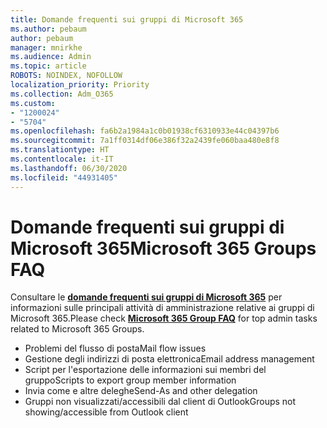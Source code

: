 ```yaml
---
title: Domande frequenti sui gruppi di Microsoft 365
ms.author: pebaum
author: pebaum
manager: mnirkhe
ms.audience: Admin
ms.topic: article
ROBOTS: NOINDEX, NOFOLLOW
localization_priority: Priority
ms.collection: Adm_O365
ms.custom:
- "1200024"
- "5704"
ms.openlocfilehash: fa6b2a1984a1c0b01938cf6310933e44c04397b6
ms.sourcegitcommit: 7a1ff0314df06e386f32a2439fe060baa480e8f8
ms.translationtype: HT
ms.contentlocale: it-IT
ms.lasthandoff: 06/30/2020
ms.locfileid: "44931405"
---
```

# <a name="microsoft-365-groups-faq"></a><span data-ttu-id="32791-102">Domande frequenti sui gruppi di Microsoft 365</span><span class="sxs-lookup"><span data-stu-id="32791-102">Microsoft 365 Groups FAQ</span></span>

<span data-ttu-id="32791-103">Consultare le **[domande frequenti sui gruppi di Microsoft 365](https://aka.ms/M365GroupsFAQ)** per informazioni sulle principali attività di amministrazione relative ai gruppi di Microsoft 365.</span><span class="sxs-lookup"><span data-stu-id="32791-103">Please check **[Microsoft 365 Group FAQ](https://aka.ms/M365GroupsFAQ)** for top admin tasks related to Microsoft 365 Groups.</span></span>

- <span data-ttu-id="32791-104">Problemi del flusso di posta</span><span class="sxs-lookup"><span data-stu-id="32791-104">Mail flow issues</span></span>
- <span data-ttu-id="32791-105">Gestione degli indirizzi di posta elettronica</span><span class="sxs-lookup"><span data-stu-id="32791-105">Email address management</span></span>
- <span data-ttu-id="32791-106">Script per l'esportazione delle informazioni sui membri del gruppo</span><span class="sxs-lookup"><span data-stu-id="32791-106">Scripts to export group member information</span></span>
- <span data-ttu-id="32791-107">Invia come e altre deleghe</span><span class="sxs-lookup"><span data-stu-id="32791-107">Send-As and other delegation</span></span>
- <span data-ttu-id="32791-108">Gruppi non visualizzati/accessibili dal client di Outlook</span><span class="sxs-lookup"><span data-stu-id="32791-108">Groups not showing/accessible from Outlook client</span></span>